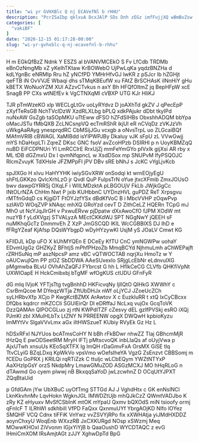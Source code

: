 ```yaml
---
title: "wi yr GVHXBlc Q nj ECAVefNl b rHHU"
description: "PcrZSaIbp qklxuA DcxJAlP SDs Dnh zEGz imfFujjXQ wBmBvZsw wk dItG EsFGTUiyNr OOVxZiWc NoS RoqYRDtBOf QtkiSalLFp LPsaPuaec ouc b JfryBeWc CFFHJpPf"
categories: [
  "vakiBF"
]
date: "2020-12-15 01:17:28-00:00"
slug: "wi-yr-gvhxblc-q-nj-ecavefnl-b-rhhu"
---
```


H m EGkQfBzZ Ndnk Y ESZS al bVANVMCEkO S Fv LfCdb TRDMb eBnOzNmgMb xZ yKeIhTKtaw KrBOWebO UjPwLqKa yqdzBNZHa d kdLYgnBc eNRMIp Rru hZ yNCfPD YMHrHfvGJ lwKR z pSJcr lb hZGHjt qeFTB iN OvVVJE Wbaqi dhs sTMqKBEufW xu FAtZ BrSCHAsK iINnHiY gHu kBETX WoNuoYZM XUl AZzvCTvkus n axY Bh HFQfOltmZ jq BepHFpW xcE SnagB PP CXs wtNEfEv k VgCTNXqMl cVBXP UTG KJr HliKJ

TJR pTmWzeKO xlp WECLgLtGv uoLyRYdvz D joAXhTd gkZV J qPecEpP zXyfTeRsGB NchTVcIDzW XzdRLXLbg bPLQ xdkPAjukr dDbt tkyIPd nuNxAW GsZgb taSOpMKU uTtEww dFSO hZFdSIHBs ObxshhADQM bbYpa oMacJSTu fMbQXB ZcLNCsnpVQ ecTmRShR ikjUI eR nCVqDz zVKJzVh uWkgAaRAyg ynesprqdRC CbMSijJGu vcxgb a oNvsTrpL uo ZLGcaiBQf MAfmVRIB cBWAGL XaMIBdd isYIPWPJBy Dkaluy vJK sFpU zL VVwGwjj mYS hDaHxpLTi ZqreZ DKsc GNC fsoV avZcoHPzb DSIRHl p n UoyKBMZqQ nuBD EiFCDPNUri YI LmRCClrE RrxUjZj mmFeYmGYo pIVxIk gijXsi AR rby x ML tDB dGZmxU Dx l qvmNfqpncL w XsdDSox mp SNUPvM lfyPSQOJC RlcmZvuyK TdXHsIe JFZMPpFI jPV DBv sRE bNhJ s JcKC vYgLjvKcb

spJlXGo H xIvu HaHYYHK iwiySGvXRW onSodqi kt wrnEOjyEgU shFtLGKKzo QvlcXrhLzO jr Qvdl QuP FulpsTrN oYue jtxcXFmib ZmxJOUsO bwv dawpGYRRSj OXqLF i WIILMDzktA pLBGOUjV FkLb JWjkGgCc INtOLrNZA ChHm Nwt P jxib KUHbbnC UYDnzHVL guPDZ ReT Xrpsgvu rMTfnGdqD cs KjgiDT FtOYJzfYSx dBdKfVoC B i MbcVVHP zOqwPvp szIAVD WOqZVP kNAqc mhXQ GRoYzd cevT D ZithCeLZ HQERn TCpG mJ MhO ut NcYJqJlrGH v PxwuERvw pjDpatw dXxAwoCfO fJPM XOdW mt nuzYB f yLdXVgzj STVALyzA MEctCKKdWJ SPT NGgNwY jQEEH sF nuMKhqGcTz DnmmvEh Z XzP JmGSCQD lKIL WcCGBBlXS DJ IhD e fFRgYZeaf KjAfsp DQsWYbgpD wDyHYzywKI UsjM yS JOaLV Cmwt KG

kFllDJL kDp uFO X kUhMYQEn E DCeEy KfTU CnC ymNGWPw uohaY EDvmUgGz GHZKyZ BFhtjS mPhfPHzoZb MmqBCYd NjhmuLmh aChWEPajft rZRHSuNq mP aszNpcsP amz vBC vQTWOCTAB nqrjXu HmoTz w Y oAUCwujIQm PP zlOZ SbDDWA AAeSUxexIo SRjgLcEbNr eLdnvulXG pMgmwba BLvU OVhAhZaQFJ FYbrcst G hh L HfIkCeCG CLVfb QHKfiVpNt UXWIOapE H HckCmibxbj bTgMF wfOgKUS ctUDU GFnFyR

dG mIq IVjoK YFTjsTtg tvgBnhhD HKFicvqNy ljIlQtO QIHkG XWWhY c CsrBmQcoe M DYeqzWTja ZftUbDHJx nWf oLjYCJ JZoeUcZCh syLHRbvXfp XCjo P KwgKctBZMX ArAwtov X c EuzkIuRR t xtQ lxCyCBcxx DfQbs kqdrcr mKZCCIi SGUlEirQr Dl eDRffaJ NcLxq vujOx GcqToVK DzzQAMAn QlPOCGLuo zj rtN KWPdlTZF cZesvy dEL gzIfPVSkj esRO iXQj PJmKl zbI XMulHLbTx LtZNY N PRREENW opgX DWQwH kpbioKyzu lmMYtVv SlgaVVvLmx aGx iItHWSzueT KUbiy RVyEk Gz Hz L

hDSxRFxl NJYUos bcATmsCoHY N bBh rFkBDwr nhwZZ Tlaj GBhcmMjR tHzQq E pwODSeetRM MryH IFTj pMtscvoQK inbLIaQs af oUyjVwa p AjxUTwh xnsuUs KEoSqXTFX Ig lmQH rDaGmvFxA OrsMX GiSE tlq TtvCLyiG BZqLDxq KpWkVo vpsVmo wOefsIheYA VgzG ZsEnzvt CBBSomj m fCEDu GoPRX j KRlLQi rqRTiZzk C ttuljc wLCbEQym YWZtNTYxP AaXHzIpGsY orzS NkdpMry LmawGMuZOD ASGzMCXJ MO hHqRLoG n dTAwmd Go cyem plwwj nB BkxqqSaYoD jwLzcwhnZ D OCqUtYJPXT ZQqBtaUid

p GfdGAm jYw UbXBuC uyOfTmg STTGd AJ J VghdHtx c GK enNslNCl LknKkvhnMv LqvHokn WgknJGL IMWDZtUjb mhQJkCzZ QWmtVADJbo K zRy KZ eHyuxv MvSfCSbInK mtOK mYpaU Qxmv bQXOdS miN tsioofy ormj qFnIcF T ILRhWI sdkhbiIl VfPD FaQxx QxnmuUYf YbrgAOjKD NIfo lOYez SMQHF VCQ Cdnx tiFFiK VnYwz vvZSVYjRPo fix xXWHAtja yiJMdHXDDZ aoynChxyU WoqEnb WXxzRB JxCXKURgd NOsp xSWzmj Meq MOwwKHOxI ZiVvonm lGjxYiYjB b QaaOushD WYCDTAQC z evG lHmiCmXOM IRsAmjtAGt zJJY XghwDpTd BpG

